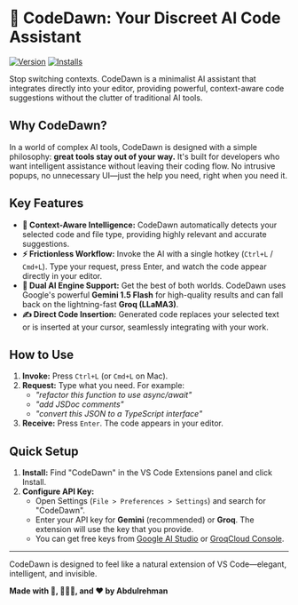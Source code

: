 # 🌅 CodeDawn: Your Discreet AI Code Assistant

[![Version](https://img.shields.io/visual-studio-marketplace/v/abdulrehmangulfaraz.codedawn)](https://marketplace.visualstudio.com/items?itemName=abdulrehmangulfaraz.codedawn)
[![Installs](https://img.shields.io/visual-studio-marketplace/i/abdulrehmangulfaraz.codedawn)](https://marketplace.visualstudio.com/items?itemName=abdulrehmangulfaraz.codedawn)

Stop switching contexts. CodeDawn is a minimalist AI assistant that integrates directly into your editor, providing powerful, context-aware code suggestions without the clutter of traditional AI tools.

## Why CodeDawn?

In a world of complex AI tools, CodeDawn is designed with a simple philosophy: **great tools stay out of your way.** It's built for developers who want intelligent assistance without leaving their coding flow. No intrusive popups, no unnecessary UI—just the help you need, right when you need it.

## Key Features

-   **🧠 Context-Aware Intelligence:** CodeDawn automatically detects your selected code and file type, providing highly relevant and accurate suggestions.
-   **⚡️ Frictionless Workflow:** Invoke the AI with a single hotkey (`Ctrl+L` / `Cmd+L`). Type your request, press Enter, and watch the code appear directly in your editor.
-   **🚀 Dual AI Engine Support:** Get the best of both worlds. CodeDawn uses Google's powerful **Gemini 1.5 Flash** for high-quality results and can fall back on the lightning-fast **Groq (LLaMA3)**.
-   **✍️ Direct Code Insertion:** Generated code replaces your selected text or is inserted at your cursor, seamlessly integrating with your work.

## How to Use

1.  **Invoke:** Press `Ctrl+L` (or `Cmd+L` on Mac).
2.  **Request:** Type what you need. For example:
    -   _"refactor this function to use async/await"_
    -   _"add JSDoc comments"_
    -   _"convert this JSON to a TypeScript interface"_
3.  **Receive:** Press `Enter`. The code appears in your editor.

## Quick Setup

1.  **Install:** Find "CodeDawn" in the VS Code Extensions panel and click Install.
2.  **Configure API Key:**
    -   Open Settings (`File > Preferences > Settings`) and search for "CodeDawn".
    -   Enter your API key for **Gemini** (recommended) or **Groq**. The extension will use the key that you provide.
    -   You can get free keys from [Google AI Studio](https://aistudio.google.com/app/apikey) or [GroqCloud Console](https://console.groq.com/keys).

---

CodeDawn is designed to feel like a natural extension of VS Code—elegant, intelligent, and invisible.

**Made with 🧠, 👨🏻‍💻, and ❤️ by Abdulrehman**